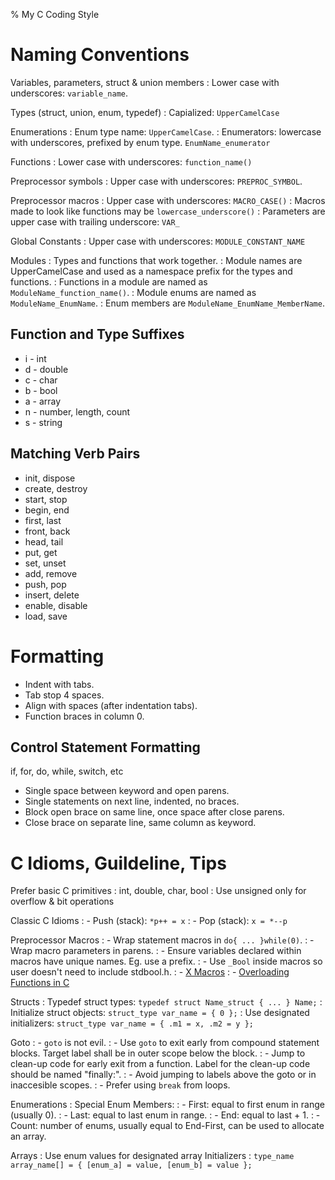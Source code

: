 % My C Coding Style

# Naming Conventions

Variables, parameters, struct & union members
: Lower case with underscores: `variable_name`.

Types (struct, union, enum, typedef)
: Capialized: `UpperCamelCase`

Enumerations
: Enum type name: `UpperCamelCase`.
: Enumerators: lowercase with underscores, prefixed by enum type. `EnumName_enumerator`

Functions
: Lower case with underscores: `function_name()`

Preprocessor symbols
: Upper case with underscores: `PREPROC_SYMBOL`.

Preprocessor macros
: Upper case with underscores: `MACRO_CASE()`
: Macros made to look like functions may be `lowercase_underscore()`
: Parameters are upper case with trailing underscore: `VAR_`

Global Constants
: Upper case with underscores: `MODULE_CONSTANT_NAME`

Modules
: Types and functions that work together. 
: Module names are UpperCamelCase and used as a namespace prefix for the types and functions.
: Functions in a module are named as `ModuleName_function_name()`.
: Module enums are named as `ModuleName_EnumName`.
: Enum members are `ModuleName_EnumName_MemberName`.

## Function and Type Suffixes

- i - int
- d - double
- c - char
- b - bool
- a - array
- n - number, length, count
- s - string

## Matching Verb Pairs

- init, dispose
- create, destroy
- start, stop
- begin, end
- first, last
- front, back
- head, tail
- put, get
- set, unset
- add, remove
- push, pop
- insert, delete
- enable, disable
- load, save

# Formatting

- Indent with tabs.
- Tab stop 4 spaces.
- Align with spaces (after indentation tabs).
- Function braces in column 0.

## Control Statement Formatting

if, for, do, while, switch, etc

- Single space between keyword and open parens.
- Single statements on next line, indented, no braces.
- Block open brace on same line, once space after close parens.
- Close brace on separate line, same column as keyword.

# C Idioms, Guildeline, Tips

Prefer basic C primitives
: int, double, char, bool
: Use unsigned only for overflow & bit operations

Classic C Idioms
: - Push (stack): `*p++ = x`
: - Pop  (stack): `x = *--p`

Preprocessor Macros
: - Wrap statement macros in `do{ ... }while(0)`.
: - Wrap macro parameters in parens.
: - Ensure variables declared within macros have unique names. Eg. use a prefix.
: - Use `_Bool` inside macros so user doesn't need to include stdbool.h.
: - [X Macros](https://www.drdobbs.com/the-new-c-x-macros/184401387)
: - [Overloading Functions in C](http://locklessinc.com/articles/overloading/)

Structs
: Typedef struct types: `typedef struct Name_struct { ... } Name;`
: Initialize struct objects: `struct_type var_name = { 0 };`
: Use designated initializers: `struct_type var_name = { .m1 = x, .m2 = y };`

Goto 
: - `goto` is not evil.
: - Use `goto` to exit early from compound statement blocks. Target label shall be in outer scope below the block.
: - Jump to clean-up code for early exit from a function. Label for the clean-up code should be named "finally:".
: - Avoid jumping to labels above the goto or in inaccesible scopes.
: - Prefer using `break` from loops.

Enumerations
: Special Enum Members:
:  - First: equal to first enum in range (usually 0).
:  - Last:  equal to last enum in range.
:  - End:   equal to last + 1.
:  - Count: number of enums, usually equal to End-First, can be used to allocate an array.

Arrays
: Use enum values for designated array Initializers
:   `type_name  array_name[] = { [enum_a] = value, [enum_b] = value };`



